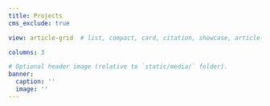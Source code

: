 ```yaml
---
title: Projects
cms_exclude: true

view: article-grid  # list, compact, card, citation, showcase, article-grid

columns: 3

# Optional header image (relative to `static/media/` folder).
banner:
  caption: ''
  image: ''
---
```



